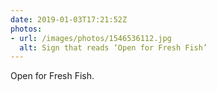 ```yaml
---
date: 2019-01-03T17:21:52Z
photos:
- url: /images/photos/1546536112.jpg
  alt: Sign that reads ‘Open for Fresh Fish’
---
```

Open for Fresh Fish.
